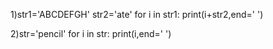 1)str1='ABCDEFGH'
str2='ate'
for i in str1:
    print(i+str2,end=' ')
    
    
    
2)str='pencil'
for i in str:
    print(i,end=' ')
